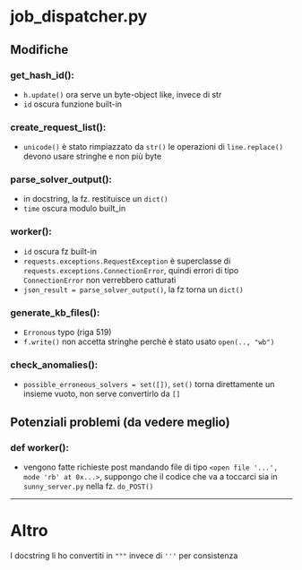 # job_dispatcher.py
## Modifiche
### get_hash_id():
- `h.update()` ora serve un byte-object like, invece di str
- `id` oscura funzione built-in

### create_request_list():
- `unicode()` è stato rimpiazzato da `str()` le operazioni di `line.replace()` devono usare stringhe e non più byte

### parse_solver_output():
- in docstring, la fz. restituisce un `dict()`
- `time` oscura modulo built_in

### worker():
- `id` oscura fz built-in
- `requests.exceptions.RequestException` è superclasse di `requests.exceptions.ConnectionError`, quindi errori di tipo `ConnectionError` non verrebbero catturati
- `json_result = parse_solver_output()`, la fz torna un `dict()`

### generate_kb_files():
- `Erronous` typo (riga 519)
- `f.write()` non accetta stringhe perchè è stato usato `open(.., "wb")`
### check_anomalies():
- `possible_erroneous_solvers = set([])`, `set()` torna direttamente un insieme vuoto, non serve convertirlo da `[]`


## Potenziali problemi (da vedere meglio)
### def worker():
- vengono fatte richieste post mandando file di tipo `<open file '...', mode 'rb' at 0x...>`, suppongo che il codice che va a toccarci sia in `sunny_server.py` nella fz. `do_POST()`

---

# Altro
I docstring li ho convertiti in `"""` invece di `'''` per consistenza